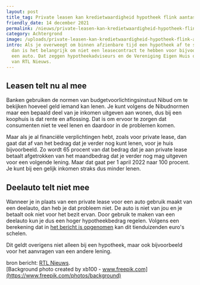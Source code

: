 ```yaml
---
layout: post
title_tag: Private leasen kan kredietwaardigheid hypotheek flink aantasten
friendly_date: 14 december 2021
permalink: /nieuws/private-leasen-kan-kredietwaardigheid-hypotheek-flink-aantasten
category: Achtergrond
image: /uploads/private-leasen-kan-kredietwaardigheid-hypotheek-flink-aantasten.jpg
intro: Als je overweegt om binnen afzienbare tijd een hypotheek af te sluiten,
  dan is het belangrijk om niet een leasecontract te hebben voor bijvoorbeeld
  een auto. Dat zeggen hypotheekadviseurs en de Vereniging Eigen Huis op de site
  van RTL Nieuws.
---
```

## Leasen telt nu al mee

Banken gebruiken de normen van budgetvoorlichtingsinstuut Nibud om te bekijken hoeveel geld iemand kan lenen. Je kunt volgens de Nibudnormen maar een bepaald deel van je inkomen uitgeven aan wonen, dus bij een koophuis is dat rente en aflossing. Dat is om ervoor te zorgen dat consumenten niet te veel lenen en daardoor in de problemen komen.

Maar als je al financiële verplichtingen hebt, zoals voor private lease, dan gaat dat af van het bedrag dat je verder nog kunt lenen, voor je huis bijvoorbeeld. Zo wordt 65 procent van dat bedrag dat je aan private lease betaalt afgetrokken van het maandbedrag dat je verder nog mag uitgeven voor een volgende lening. Maar dat gaat per 1 april 2022 naar 100 procent. Je kunt bij een gelijk inkomen straks dus minder lenen.

## Deelauto telt niet mee

Wanneer je in plaats van een private lease voor een auto gebruik maakt van een deelauto, dan heb je dat probleem niet. De auto is niet van jou en je betaalt ook niet voor het bezit ervan. Door gebruik te maken van een deelauto kun je dus een hoger hypotheekbedrag regelen. Volgens een berekening dat in [het bericht is opgenomen](https://www.rtlnieuws.nl/economie/life/artikel/5272294/hypotheek-private-lease-auto-minder-lenen) kan dit tienduizenden euro's schelen.

Dit geldt overigens niet alleen bij een hypotheek, maar ook bijvoorbeeld voor het aanvragen van een andere lening.



bron bericht: [RTL Nieuws](https://www.rtlnieuws.nl/economie/life/artikel/5272294/hypotheek-private-lease-auto-minder-lenen).\
[Background photo created by xb100 - www.freepik.com](https://www.freepik.com/photos/background)